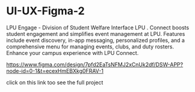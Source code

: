 # UI-UX-Figma-2
LPU Engage - Division of Student Welfare Interface LPU . Connect boosts student engagement and simplifies event management at LPU. Features include event discovery, in-app messaging, personalized profiles, and a comprehensive menu for managing events, clubs, and duty rosters. Enhance your campus experience with LPU Connect.


https://www.figma.com/design/7pfd2EaTsNFMJ2xCnUk2df/DSW-APP?node-id=0-1&t=ecexHmEBXkg0FRAV-1


click on this link too see the full project
